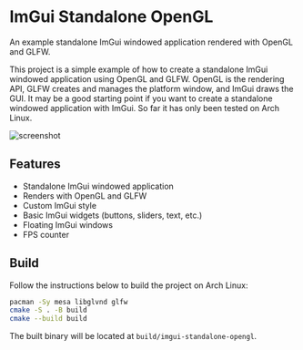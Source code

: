 # ImGui Standalone OpenGL

An example standalone ImGui windowed application rendered with OpenGL and GLFW.

This project is a simple example of how to create a standalone ImGui windowed application using OpenGL and GLFW. OpenGL is the rendering API, GLFW creates and manages the platform window, and ImGui draws the GUI. It may be a good starting point if you want to create a standalone windowed application with ImGui. So far it has only been tested on Arch Linux.

![screenshot](https://github.com/user-attachments/assets/75d28d90-4e76-492a-b277-92c2bbd8fda7)

## Features

- Standalone ImGui windowed application
- Renders with OpenGL and GLFW
- Custom ImGui style
- Basic ImGui widgets (buttons, sliders, text, etc.)
- Floating ImGui windows
- FPS counter

## Build

Follow the instructions below to build the project on Arch Linux:

```bash
pacman -Sy mesa libglvnd glfw
cmake -S . -B build
cmake --build build
```

The built binary will be located at `build/imgui-standalone-opengl`.
